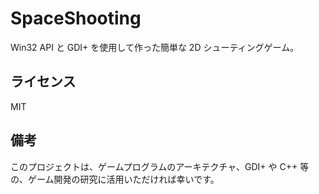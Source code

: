 # SpaceShooting
Win32 API と GDI+ を使用して作った簡単な 2D シューティングゲーム。

## ライセンス
MIT

## 備考
このプロジェクトは、ゲームプログラムのアーキテクチャ、GDI+ や C++ 等の、ゲーム開発の研究に活用いただければ幸いです。
